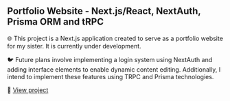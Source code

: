 ## Portfolio Website - Next.js/React, NextAuth, Prisma ORM and tRPC

🌐 This project is a Next.js application created to serve as a portfolio website for my sister. It is currently under development.

🐦 Future plans involve implementing a login system using NextAuth and adding interface elements to enable dynamic content editing. Additionally, I intend to implement these features using TRPC and Prisma technologies.

🔗 [View project](https://call-to-consciousness.vercel.app/)
